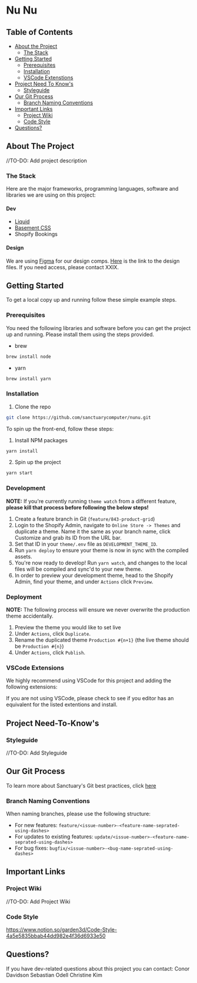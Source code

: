 # Nu Nu

<!-- TABLE OF CONTENTS -->

## Table of Contents

- [About the Project](#about-the-project)
  - [The Stack](#the-stack)
- [Getting Started](#getting-started)
  - [Prerequisites](#prerequisites)
  - [Installation](#installation)
  - [VSCode Extenstions](#vscode-extensions)
- [Project Need To Know's](#project-need-to-knows)
  - [Styleguide](#styleguide)
- [Our Git Process](#our-git-process)
  - [Branch Naming Conventions](#branch-naming-conventions)
- [Important Links](#important-links)
  - [Project Wiki](#project-wiki)
  - [Code Style](#code-style)
- [Questions?](#questions)

<!-- ABOUT THE PROJECT -->

## About The Project

//TO-DO: Add project description

### The Stack

Here are the major frameworks, programming languages, software and libraries we are using on this project:

#### Dev

- [Liquid](https://shopify.github.io/liquid/)
- [Basement CSS](https://basement.sanctuary.computer/)
- Shopify Bookings

#### Design

We are using [Figma](https://www.figma.com) for our design comps.
[Here](https://www.figma.com/file/eZqowMWKoITGsLcqNbuVBO/XXXI-2.0?node-id=169%3A269) is the link to the design files. If you need access, please contact XXIX.

<!-- GETTING STARTED -->

## Getting Started

To get a local copy up and running follow these simple example steps.

### Prerequisites

You need the following libraries and software before you can get the project up and running. Please install them using the steps provided.

- brew

```sh
brew install node
```

- yarn

```sh
brew install yarn
```

### Installation

1. Clone the repo

```sh
git clone https://github.com/sanctuarycomputer/nunu.git
```

To spin up the front-end, follow these steps:

1. Install NPM packages

```sh
yarn install
```

2. Spin up the project

```sh
yarn start
```

### Development

**NOTE:** If you're currently running `theme watch` from a different feature, **please kill that process before following the below steps!**

1. Create a feature branch in Git (`feature/843-product-grid`)
2. Login to the Shopify Admin, navigate to `Online Store -> Themes` and duplicate a theme. Name it the same as your branch name, click Customize and grab its ID from the URL bar.
3. Set that ID in your `theme/.env` file as `DEVELOPMENT_THEME_ID`.
4. Run `yarn deploy` to ensure your theme is now in sync with the compiled assets.
5. You're now ready to develop! Run `yarn watch`, and changes to the local files will be compiled and sync'd to your new theme.
6. In order to preview your development theme, head to the Shopify Admin, find your theme, and under `Actions` click `Preview`.

### Deployment

**NOTE:** The following process will ensure we never overwrite the production theme accidentally.

1. Preview the theme you would like to set live
2. Under `Actions`, click `Duplicate`.
3. Rename the duplicated theme `Production #{n+1}` (the live theme should be `Production #{n}`)
4. Under `Actions`, click `Publish`.

### VSCode Extensions

We highly recommend using VSCode for this project and adding the following extensions:
<List extensions here>

If you are not using VSCode, please check to see if you editor has an equivalent for the listed extentions and install.

## Project Need-To-Know's

### Styleguide

//TO-DO: Add Styleguide

## Our Git Process

To learn more about Sanctuary's Git best practices, click [here](https://www.notion.so/garden3d/Git-best-practices-039a1aa4b86649d184bb3ea71efbef25)

### Branch Naming Conventions

When naming branches, please use the following structure:

- For new features: `feature/<issue-number>-<feature-name-seprated-using-dashes>`
- For updates to existing features: `update/<issue-number>-<feature-name-seprated-using-dashes>`
- For bug fixes: `bugfix/<issue-number>-<bug-name-seprated-using-dashes>`

## Important Links

### Project Wiki

//TO-DO: Add Project Wiki

### Code Style

https://www.notion.so/garden3d/Code-Style-4a5e5835bbab44dd982e4f36d6933e50

## Questions?

If you have dev-related questions about this project you can contact:
Conor Davidson
Sebastian Odell
Christine Kim
